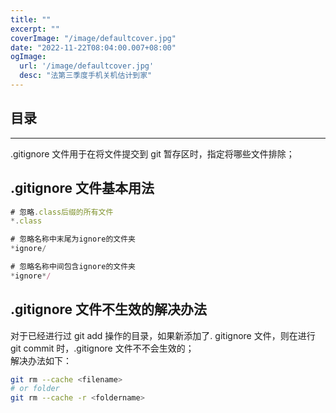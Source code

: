 ```yaml
---
title: ""
excerpt: ""
coverImage: "/image/defaultcover.jpg"
date: "2022-11-22T08:04:00.007+08:00"
ogImage:
  url: '/image/defaultcover.jpg'
  desc: "法第三季度手机关机估计到家"
---
```


<!-- 目录标题请假装看不见，用于内部自动生成目录时锚点使用 -->
## 目录
---  

.gitignore 文件用于在将文件提交到 git 暂存区时，指定将哪些文件排除；

## .gitignore 文件基本用法
```typescript
# 忽略.class后缀的所有文件
*.class

# 忽略名称中末尾为ignore的文件夹
*ignore/

# 忽略名称中间包含ignore的文件夹
*ignore*/
```

## .gitignore 文件不生效的解决办法
对于已经进行过 git add 操作的目录，如果新添加了. gitignore 文件，则在进行 git commit 时，.gitignore 文件不不会生效的；  
解决办法如下：
```bash
git rm --cache <filename>
# or folder
git rm --cache -r <foldername>
```